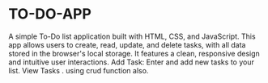 # TO-DO-APP
A simple To-Do list application built with HTML, CSS, and JavaScript. This app allows users to create, read, update, and delete tasks, with all data stored in the browser's local storage. It features a clean, responsive design and intuitive user interactions. Add Task: Enter and add new tasks to your list. View Tasks . using crud function also.  
